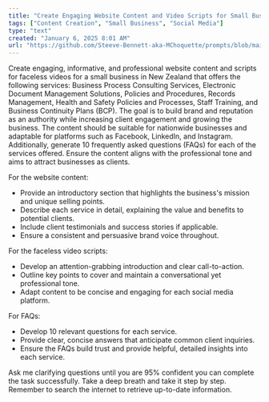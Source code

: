 ```yaml
---
title: "Create Engaging Website Content and Video Scripts for Small Business"
tags: ["Content Creation", "Small Business", "Social Media"]
type: "text"
created: "January 6, 2025 8:01 AM"
url: "https://github.com/Steeve-Bennett-aka-MChoquette/prompts/blob/main/create_engaging_website_content_and_video_scripts_for_small_business.md"
---
```


Create engaging, informative, and professional website content and scripts for faceless videos for a small business in New Zealand that offers the following services: Business Process Consulting Services, Electronic Document Management Solutions, Policies and Procedures, Records Management, Health and Safety Policies and Processes, Staff Training, and Business Continuity Plans (BCP). The goal is to build brand and reputation as an authority while increasing client engagement and growing the business. The content should be suitable for nationwide businesses and adaptable for platforms such as Facebook, LinkedIn, and Instagram. Additionally, generate 10 frequently asked questions (FAQs) for each of the services offered. Ensure the content aligns with the professional tone and aims to attract businesses as clients.

For the website content:
- Provide an introductory section that highlights the business's mission and unique selling points.
- Describe each service in detail, explaining the value and benefits to potential clients.
- Include client testimonials and success stories if applicable.
- Ensure a consistent and persuasive brand voice throughout.

For the faceless video scripts:
- Develop an attention-grabbing introduction and clear call-to-action.
- Outline key points to cover and maintain a conversational yet professional tone.
- Adapt content to be concise and engaging for each social media platform.

For FAQs:
- Develop 10 relevant questions for each service.
- Provide clear, concise answers that anticipate common client inquiries.
- Ensure the FAQs build trust and provide helpful, detailed insights into each service.

Ask me clarifying questions until you are 95% confident you can complete the task successfully. Take a deep breath and take it step by step. Remember to search the internet to retrieve up-to-date information.